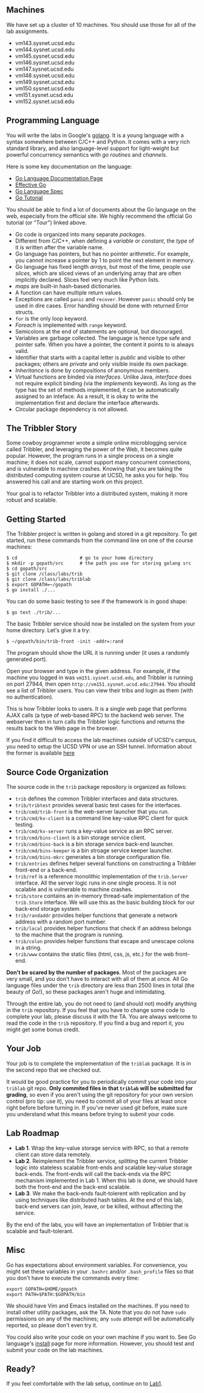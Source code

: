 ## Machines

We have set up a cluster of 10 machines. You should use those for
all of the lab assignments.

- vm143.sysnet.ucsd.edu
- vm144.sysnet.ucsd.edu
- vm145.sysnet.ucsd.edu
- vm146.sysnet.ucsd.edu
- vm147.sysnet.ucsd.edu
- vm148.sysnet.ucsd.edu
- vm149.sysnet.ucsd.edu
- vm150.sysnet.ucsd.edu
- vm151.sysnet.ucsd.edu
- vm152.sysnet.ucsd.edu

## Programming Language

You will write the labs in Google's [golang](http://golang.org).  It is a young
language with a syntax somewhere between C/C++ and Python. It comes with a very
rich standard library, and also language-level support for light-weight but
powerful concurrency semantics with *go routines* and *channels*.

Here is some key documentation on the language:

- [Go Language Documentation Page](http://golang.org/doc/)
- [Effective Go](http://golang.org/doc/effective_go.html)
- [Go Language Spec](http://golang.org/ref/spec)
- [Go Tutorial](https://tour.golang.org/)

You should be able to find a lot of documents about the Go language on the web,
especially from the official site. We highly recommend the official Go tutorial
(or "Tour") linked above.

- Go code is organized into many separate *packages*.
- Different from C/C++, when defining a *variable* or *constant*, the
  *type* of it is written after the variable name.
- Go language has pointers, but has no pointer arithmetic. For example, you
  cannot increase a pointer by 1 to point the next element in memory.
- Go language has fixed length *arrays*, but most of the time, people
  use *slices*, which are sliced views of an underlying array that are
  often implicitly declared. Slices feel very much like Python lists.
- *maps* are built-in hash-based dictionaries.
- A function can have multiple return values.
- Exceptions are called `panic` and `recover`. However
  `panic` should only be used in dire cases. Error handling should
  be done with returned Error structs.  
- `for` is the only loop keyword.
- *Foreach* is implemented with `range` keyword.
- Semicolons at the end of statements are optional, but discouraged.
- Variables are garbage collected. The language is hence type safe and pointer
  safe. When you have a pointer, the content it points to is always valid.
- Identifier that starts with a capital letter is *public* and visible to other
  packages; others are *private* and only visible inside its own package.
- *Inheritance* is done by compositions of anonymous members.
- Virtual functions are binded via *interfaces*. Unlike Java, *interface* does
  not require explicit binding (via the *implements* keyword). As long as the
  type has the set of methods implemented, it can be automatically assigned to
  an inteface. As a result, it is okay to write the implementation first and
  declare the interface afterwards.
- Circular package dependency is not allowed.

## The Tribbler Story

Some cowboy programmer wrote a simple online microblogging service called
Tribbler, and leveraging the power of the Web, it becomes quite popular.
However, the program runs in a single process on a single machine; it does not
scale, cannot support many concurrent connections, and is vulnerable to machine
crashes. Knowing that you are taking the distributed computing system course at
UCSD, he asks you for help. You answered his call and are starting work on this
project.

Your goal is to refactor Tribbler into a distributed system, making it more
robust and scalable.

## Getting Started

The Tribbler project is written in golang and stored in a git repository. To
get started, run these commands from the command line on one of the course
machines:

```
$ cd                       # go to your home directory
$ mkdir -p gopath/src      # the path you use for storing golang src
$ cd gopath/src
$ git clone /class/labs/trib
$ git clone /class/labs/triblab
$ export GOPATH=~/gopath
$ go install ./...
```

You can do some basic testing to see if the framework is in good shape:

```
$ go test ./trib/...
```

The basic Tribbler service should now be installed on the system from your home
directory. Let's give it a try:

```
$ ~/gopath/bin/trib-front -init -addr=:rand
```

The program should show the URL it is running under (it uses a randomly
generated port).

Open your browser and type in the given address. For example, if the machine you
logged in was `vm151.sysnet.ucsd.edu`, and Tribbler is running on port 27944,
then open `http://vm151.sysnet.ucsd.edu:27944`.  You should see a list of
Tribbler users. You can view their tribs and login as them (with no
authentication).

This is how Tribbler looks to users.  It is a single web page that performs AJAX
calls (a type of web-based RPC) to the backend web server. The webserver then in
turn calls the Tribbler logic functions and returns the results back to the Web
page in the browser.

If you find it difficult to access the lab machines outside of UCSD's campus,
you need to setup the UCSD VPN or use an SSH tunnel. Information about the
former is available
[here](http://blink.ucsd.edu/technology/network/connections/off-campus/VPN/)

## Source Code Organization


The source code in the `trib` package repository is organized as
follows:

- `trib` defines the common Tribbler interfaces and data structures.
- `trib/tribtest` provides several basic test cases for the interfaces.
- `trib/cmd/trib-front` is the web-server launcher that you run.
- `trib/cmd/kv-client` is a command line key-value RPC client for quick testing.
- `trib/cmd/kv-server` runs a key-value service as an RPC server.
- `trib/cmd/bins-client` is a bin storage service client.
- `trib/cmd/bins-back` is a bin storage service back-end launcher.
- `trib/cmd/bins-keeper` is a bin stroage service keeper launcher.
- `trib/cmd/bins-mkrc` generates a bin storage configuration file.
- `trib/entries` defines helper several functions on constructing a Tribbler
  front-end or a back-end.
- `trib/ref` is a reference monolithic implementation of the `trib.Server`
  interface. All the server logic runs in one single process.  It is not
  scalable and is vulnerable to machine crashes.
- `trib/store` contains an in-memory thread-safe implementation of the
  `trib.Store` interface. We will use this as the basic building block for our
  back-end storage system.
- `trib/randaddr` provides helper functions that generate a network
  address with a random port number.
- `trib/local` provides helper functions that check if an address
  belongs to the machine that the program is running.
- `trib/colon` provides helper functions that escape and unescape colons in a
  string.
- `trib/www` contains the static files (html, css, js, etc.) for the web
  front-end.

**Don't be scared by the number of packages**. Most of the packages are very
small, and you don't have to interact with all of them at once. All Go language
files under the `trib` directory are less than 2500 lines in total (the beauty
of Go!), so these packages aren't huge and intimidating.

Through the entire lab, you do not need to (and should not) modify anything
in the `trib` repository. If you feel that you have to change some
code to complete your lab, please discuss it with the TA. You are always welcome
to read the code in the `trib` repository. If you find a bug and
report it, you might get some bonus credit.

## Your Job

Your job is to complete the implementation of the `triblab`
package.  It is in the second repo that we checked out.

It would be good practice for you to periodically commit your code into your
`triblab` git repo. **Only commited files in that `triblab` will be submitted
for grading**, so even if you aren't using the git repository for your own
version control (pro tip: use it), you need to commit all of your files at least
once right before before turning in. If you've never used git before, make sure
you understand what this means before trying to submit your code.

## Lab Roadmap

- **Lab 1**. Wrap the key-value storage service with RPC, so that a remote
  client can store data remotely.
- **Lab 2**. Reimplement the Tribbler service, splitting the current
  Tribbler logic into stateless scalable front-ends and scalable key-value
  storage back-ends. The front-ends will call the back-ends via the RPC
  mechanism implemented in Lab 1. When this lab is done, we should have both the
  front-end and the back-end scalable.
- **Lab 3**. We make the back-ends fault-tolerent with replication
  and by using techniques like distributed hash tables. At the end of this lab,
  back-end servers can join, leave, or be killed, without affecting the service.

By the end of the labs, you will have an implementation of Tribbler that
is scalable and fault-tolerant.

## Misc

Go has expectations about environment variables. For convenience, you might
set these variables in your `.bashrc` and/or
`.bash_profile` files so that you don't have to execute the commands
every time:

```
export GOPATH=$HOME/gopath
export PATH=$PATH:$GOPATH/bin
```

We should have Vim and Emacs installed on the machines. If you need
to install other utility packages, ask the TA. Note that you do not
have `sudo` permissions on any of the machines; any `sudo` attempt
will be automatically reported, so please don't even try it.

You could also write your code on your own machine if you want to.
See Go language's [install](http://golang.org/doc/install) page for
more information. However, you should test and submit your code on the lab
machines.

## Ready?

If you feel comfortable with the lab setup, continue on to [Lab1](./lab1.html).
